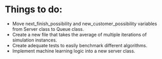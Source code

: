 # Things to do:
- Move next_finish_possibility and new_customer_possibility variables from Server class to Queue class.
- Create a new file that takes the average of multiple iterations of simulation instances.
- Create adequate tests to easily benchmark different algorithms.
- Implement machine learning logic into a new server class.